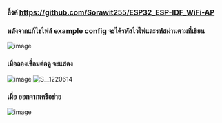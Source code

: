 ### ลิ้งค์ https://github.com/Sorawit255/ESP32_ESP-IDF_WiFi-AP
### หลังจากแก้ไขไฟล์ example config จะได้รหัสไวไฟและรหัสผ่านตามที่เขียน
![image](https://github.com/user-attachments/assets/5e60df2b-ca27-47f2-9b10-4a160fad7d65)
### เมื่อลองเชื่อมต่อดู จะแสดง
![image](https://github.com/user-attachments/assets/3103f16d-5161-40ef-823d-1964c59d7b2a)
![S__1220614](https://github.com/user-attachments/assets/8cf3da41-6896-473c-8062-9f03075b2392)
### เมื่อ ออกจากเครือข่าย
![image](https://github.com/user-attachments/assets/4cd88256-bfde-4d04-a454-5d3296b17290)

